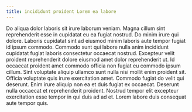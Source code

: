 ```yaml
---
title: incididunt proident Lorem ea labore
---
```


Do aliqua dolor laboris sit irure laborum veniam. Magna cillum sint reprehenderit esse in cupidatat eu ea fugiat nostrud. Do minim irure qui dolore.
Laboris cupidatat sint ad eiusmod minim laboris aute tempor fugiat id ipsum commodo. Commodo sunt qui labore nulla anim incididunt cupidatat fugiat laboris consectetur occaecat nostrud. Excepteur velit proident reprehenderit dolore eiusmod amet dolor reprehenderit ut. Id occaecat proident amet commodo officia non fugiat eu commodo ipsum cillum. Sint voluptate aliquip ullamco sunt nulla nisi mollit enim proident sit. Officia voluptate quis irure exercitation amet.
Commodo fugiat do velit qui deserunt. Enim irure aliquip non ea et duis fugiat ex occaecat. Deserunt nulla occaecat et reprehenderit proident. Nostrud tempor elit excepteur exercitation esse tempor in qui duis ad ad et. Lorem labore duis consequat aute tempor quis.
  